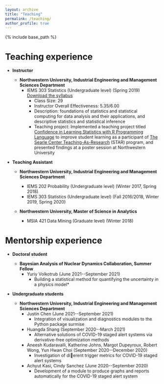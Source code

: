 ```yaml
---
layout: archive
title: "Teaching"
permalink: /teaching/
author_profile: true
---
```


{% include base_path %}

Teaching experience
======

* **Instructor**
    * **Northwestern University, Industrial Engineering and Management Sciences Department**
        + IEMS 303 Statistics (Undergraduate level) (Spring 2019) [Download the syllabus]({{https://ozgesurer.github.io}}/files/IEMS303_Syllabus.pdf)
            - Class Size: 29
            - Instructor Overall Effectiveness: 5.35/6.00
            - Description: foundations of statistics and statistical computing for data analysis and their applications, and descriptive statistics and statistical inference
            - Teaching project: Implemented a teaching project titled [Confidence in Learning Statistics with R Programming Language]({{https://ozgesurer.github.io}}/files/STAR_poster.pdf) to improve student learning as a participant of [The Searle Center Teaching-As-Research](https://www.northwestern.edu/searle/initiatives/grad/cirtl/searle-teaching-as-research-program/index.html) (STAR) program, and presented findings at a poster session at Northwestern University


* **Teaching Assistant**
     * **Northwestern University, Industrial Engineering and Management Sciences Department**
          - IEMS 202 Probability (Undergraduate level) (Winter 2017, Spring 2018)
          - IEMS 303 Statistics (Undergraduate level) (Fall 2016/2018, Winter 2019, Spring 2020)

     * **Northwestern University, Master of Science in Analytics**
          - MSIA 421 Data Mining (Graduate level) (Winter 2018)


Mentorship experience		
======
* **Doctoral student**
    * **Bayesian Analysis of Nuclear Dynamics Collaboration, Summer Fellow**
        + Yuriy Volkotrub (June 2021--September 2021)
          - Building a statistical method for quantifying the uncertainty in a physics model*

* **Undergraduate students**
    * **Northwestern University, Industrial Engineering and Management Sciences Department**
        + Justin Chen (June 2021--September 2021)
          - Integration of visualization and diagnostics modules to the Python package surmise
        + Huangda Shang (September 2020--March 2021)
          - Alternative solutions of COVID-19 staged alert systems via derivative-free optimization methods
        + Aneesh Kudaravalli, Katherine Johns, Margot Dupeyroux, Robert Wong, Yun Hwan Choi (September 2020--December 2020)
          - Investigation of dierent trigger metrics for COVID-19 staged alert systems
        + Achyut Kasi, Cindy Sanchez (June 2020--September 2020)
          - Development of a module to produce graphs and reports automatically for the COVID-19 staged alert system
